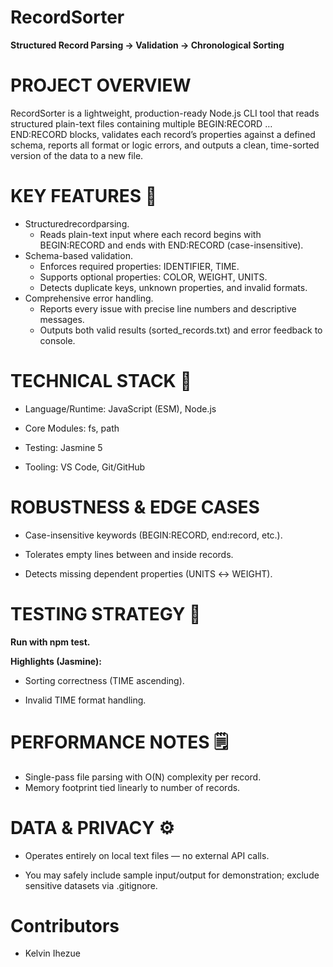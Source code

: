 # RecordSorter
**Structured Record Parsing → Validation → Chronological Sorting**

# PROJECT OVERVIEW
RecordSorter is a lightweight, production-ready Node.js CLI tool that reads structured plain-text files containing multiple BEGIN:RECORD … END:RECORD blocks, validates each record’s properties against a defined schema, reports all format or logic errors, and outputs a clean, time-sorted version of the data to a new file.

# KEY FEATURES 🔑
* Structuredrecordparsing.
    - Reads plain-text input where each record begins with BEGIN:RECORD and ends with END:RECORD (case-insensitive).
* Schema-based validation.
    - Enforces required properties: IDENTIFIER, TIME.
    - Supports optional properties: COLOR, WEIGHT, UNITS.
    - Detects duplicate keys, unknown properties, and invalid formats.
* Comprehensive error handling.
    - Reports every issue with precise line numbers and descriptive messages.
    - Outputs both valid results (sorted_records.txt) and error feedback to console.


# TECHNICAL STACK 🧱

- Language/Runtime: JavaScript (ESM), Node.js

- Core Modules: fs, path

- Testing: Jasmine 5

- Tooling: VS Code, Git/GitHub


# ROBUSTNESS & EDGE CASES

- Case-insensitive keywords (BEGIN:RECORD, end:record, etc.).

- Tolerates empty lines between and inside records.

- Detects missing dependent properties (UNITS ↔ WEIGHT).


# TESTING STRATEGY 🧪

**Run with npm test.**

**Highlights (Jasmine):**

- Sorting correctness (TIME ascending).

- Invalid TIME format handling.


# PERFORMANCE NOTES 🗒️

- Single-pass file parsing with O(N) complexity per record.
- Memory footprint tied linearly to number of records.


# DATA & PRIVACY ⚙️

- Operates entirely on local text files — no external API calls.

- You may safely include sample input/output for demonstration; exclude sensitive datasets via .gitignore.


# Contributors 
- Kelvin Ihezue

